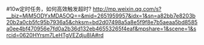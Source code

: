 #10w定时任务，如何高效触发超时?
http://mp.weixin.qq.com/s?__biz=MjM5ODYxMDA5OQ==&mid=2651959957&idx=1&sn=a82bb7e8203b20b2a0cb5fc95b7936a5&chksm=bd2d07498a5a8e5f9f8e7b5aeaa5bd8585a0ee4bf470956e7fd0a2b36d132eb46553265f4eaf&mpshare=1&scene=1&srcid=0620HYrsm7LeHTgVEZdju8IA#rd



